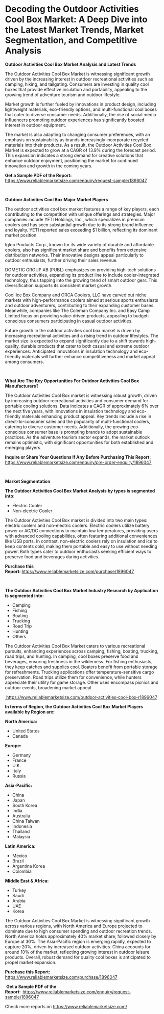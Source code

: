 <p><h1>Decoding the Outdoor Activities Cool Box Market: A Deep Dive into the Latest Market Trends, Market Segmentation, and Competitive Analysis</h1></p><p><strong>Outdoor Activities Cool Box Market Analysis and Latest Trends</strong></p>
<p><p>The Outdoor Activities Cool Box Market is witnessing significant growth driven by the increasing interest in outdoor recreational activities such as camping, hiking, and tailgating. Consumers are investing in quality cool boxes that provide effective insulation and portability, appealing to the growing trend of adventure tourism and outdoor lifestyle. </p><p>Market growth is further fueled by innovations in product design, including lightweight materials, eco-friendly options, and multi-functional cool boxes that cater to diverse consumer needs. Additionally, the rise of social media influencers promoting outdoor experiences has significantly boosted interest in outdoor equipment. </p><p>The market is also adapting to changing consumer preferences, with an emphasis on sustainability as brands increasingly incorporate recycled materials into their products. As a result, the Outdoor Activities Cool Box Market is expected to grow at a CAGR of 13.9% during the forecast period. This expansion indicates a strong demand for creative solutions that enhance outdoor enjoyment, positioning the market for continued innovation and growth in the coming years.</p></p>
<p><strong>Get a Sample PDF of the Report:&nbsp;</strong> <a href="https://www.reliablemarketsize.com/enquiry/request-sample/1896047?utm_campaign=3447&utm_medium=2&utm_source=Github&utm_content=ia&utm_term=28032025&utm_id=outdoor-activities-cool-box">https://www.reliablemarketsize.com/enquiry/request-sample/1896047</a></p>
<p>&nbsp;</p>
<p><strong>Outdoor Activities Cool Box Major Market Players</strong></p>
<p><p>The outdoor activities cool box market features a range of key players, each contributing to the competition with unique offerings and strategies. Major companies include YETI Holdings, Inc., which specializes in premium coolers and has seen substantial growth due to its strong brand influence and loyalty. YETI reported sales exceeding $1 billion, reflecting its dominant market position.</p><p>Igloo Products Corp., known for its wide variety of durable and affordable coolers, also has significant market share and benefits from extensive distribution networks. Their innovative designs appeal particularly to outdoor enthusiasts, further driving their sales revenue. </p><p>DOMETIC GROUP AB (PUBL) emphasizes on providing high-tech solutions for outdoor activities, expanding its product line to include cooler-integrated technology, thus tapping into the growing trend of smart outdoor gear. This diversification supports its consistent market growth.</p><p>Cool Ice Box Company and ORCA Coolers, LLC have carved out niche markets with high-performance coolers aimed at serious sports enthusiasts and outdoor adventurers, contributing to their expanding customer bases. Meanwhile, companies like The Coleman Company Inc. and Easy Camp Limited focus on providing value-driven products, appealing to budget-conscious consumers participating in casual outdoor activities.</p><p>Future growth in the outdoor activities cool box market is driven by increasing recreational activities and a rising trend in outdoor lifestyles. The market size is expected to expand significantly due to a shift towards high-quality, durable products that cater to both casual and extreme outdoor experiences. Anticipated innovations in insulation technology and eco-friendly materials will further enhance competitiveness and market appeal among consumers.</p></p>
<p>&nbsp;</p>
<p><strong>What Are The Key Opportunities For Outdoor Activities Cool Box Manufacturers?</strong></p>
<p><p>The Outdoor Activities Cool Box market is witnessing robust growth, driven by increasing outdoor recreational activities and consumer demand for portable cooling solutions. Data indicates a CAGR of approximately 6% over the next five years, with innovations in insulation technology and eco-friendly materials enhancing product appeal. Key trends include a rise in direct-to-consumer sales and the popularity of multi-functional coolers, catering to diverse customer needs. Additionally, the growing eco-conscious consumer base is prompting brands to adopt sustainable practices. As the adventure tourism sector expands, the market outlook remains optimistic, with significant opportunities for both established and emerging players.</p></p>
<p><strong>Inquire or Share Your Questions If Any Before Purchasing This Report:</strong> <a href="https://www.reliablemarketsize.com/enquiry/pre-order-enquiry/1896047?utm_campaign=3447&utm_medium=2&utm_source=Github&utm_content=ia&utm_term=28032025&utm_id=outdoor-activities-cool-box">https://www.reliablemarketsize.com/enquiry/pre-order-enquiry/1896047</a></p>
<p>&nbsp;</p>
<p><strong>Market Segmentation</strong></p>
<p><strong>The Outdoor Activities Cool Box Market Analysis by types is segmented into:</strong></p>
<p><ul><li>Electric Cooler</li><li>Non-electric Cooler</li></ul></p>
<p><p>The Outdoor Activities Cool Box market is divided into two main types: electric coolers and non-electric coolers. Electric coolers utilize battery power or AC/DC connections to maintain low temperatures, providing users with advanced cooling capabilities, often featuring additional conveniences like USB ports. In contrast, non-electric coolers rely on insulation and ice to keep contents cold, making them portable and easy to use without needing power. Both types cater to outdoor enthusiasts seeking efficient ways to preserve food and beverages during activities.</p></p>
<p><strong>Purchase this Report:&nbsp;</strong><a href="https://www.reliablemarketsize.com/purchase/1896047?utm_campaign=3447&utm_medium=2&utm_source=Github&utm_content=ia&utm_term=28032025&utm_id=outdoor-activities-cool-box">https://www.reliablemarketsize.com/purchase/1896047</a></p>
<p>&nbsp;</p>
<p><strong>The Outdoor Activities Cool Box Market Industry Research by Application is segmented into:</strong></p>
<p><ul><li>Camping</li><li>Fishing</li><li>Boating</li><li>Trucking</li><li>Road Trip</li><li>Hunting</li><li>Others</li></ul></p>
<p><p>The Outdoor Activities Cool Box Market caters to various recreational pursuits, enhancing experiences across camping, fishing, boating, trucking, road trips, and hunting. In camping, cool boxes preserve food and beverages, ensuring freshness in the wilderness. For fishing enthusiasts, they keep catches and supplies cool. Boaters benefit from portable storage for refreshments. Trucking applications offer temperature-sensitive cargo preservation. Road trips utilize them for convenience, while hunters appreciate their utility for game storage. Other uses encompass picnics and outdoor events, broadening market appeal.</p></p>
<p><a href="https://www.reliablemarketsize.com/outdoor-activities-cool-box-r1896047?utm_campaign=3447&utm_medium=2&utm_source=Github&utm_content=ia&utm_term=28032025&utm_id=outdoor-activities-cool-box">&nbsp;https://www.reliablemarketsize.com/outdoor-activities-cool-box-r1896047</a></p>
<p><strong>In terms of Region, the Outdoor Activities Cool Box Market Players available by Region are:</strong></p>
<p>
    <p> <strong> North America: </strong>
        <ul>
            <li>United States</li>
            <li>Canada</li>
        </ul>
        </p> 
    <p> <strong> Europe: </strong>
        <ul>
            <li>Germany</li>
            <li>France</li>
            <li>U.K.</li>
            <li>Italy</li>
            <li>Russia</li>
        </ul>
        </p> 
    <p> <strong> Asia-Pacific: </strong>
        <ul>
            <li>China</li>
            <li>Japan</li>
            <li>South Korea</li>
            <li>India</li>
            <li>Australia</li>
            <li>China Taiwan</li>
            <li>Indonesia</li>
            <li>Thailand</li>
            <li>Malaysia</li>
        </ul>
        </p> 
    <p> <strong> Latin America: </strong>
        <ul>
            <li>Mexico</li>
            <li>Brazil</li>
            <li>Argentina Korea</li>
            <li>Colombia</li>
        </ul>
        </p> 
    <p> <strong> Middle East & Africa: </strong>
        <ul>
            <li>Turkey</li>
            <li>Saudi</li>
            <li>Arabia</li>
            <li>UAE</li>
            <li>Korea</li>
        </ul>
    </p>
    </p>
<p><p>The Outdoor Activities Cool Box Market is witnessing significant growth across various regions, with North America and Europe projected to dominate due to high consumer spending and outdoor recreation trends. North America holds approximately 40% market share, followed closely by Europe at 30%. The Asia-Pacific region is emerging rapidly, expected to capture 20%, driven by increased outdoor activities. China accounts for around 10% of the market, reflecting growing interest in outdoor leisure products. Overall, robust demand for quality cool boxes is anticipated to propel market expansion.</p></p>
<p><strong>Purchase this Report: </strong><a href="https://www.reliablemarketsize.com/purchase/1896047?utm_campaign=3447&utm_medium=2&utm_source=Github&utm_content=ia&utm_term=28032025&utm_id=outdoor-activities-cool-box">https://www.reliablemarketsize.com/purchase/1896047</a></p>
<p>&nbsp;<strong>Get a Sample PDF of the Report:&nbsp;&nbsp;</strong><a href="https://www.reliablemarketsize.com/enquiry/request-sample/1896047?utm_campaign=3447&utm_medium=2&utm_source=Github&utm_content=ia&utm_term=28032025&utm_id=outdoor-activities-cool-box">https://www.reliablemarketsize.com/enquiry/request-sample/1896047</a></p>
<p><strong></strong></p>
<p>Check more reports on <a href="https://www.reliablemarketsize.com/?utm_campaign=3447&utm_medium=2&utm_source=Github&utm_content=ia&utm_term=28032025&utm_id=outdoor-activities-cool-box">https://www.reliablemarketsize.com/</a></p>